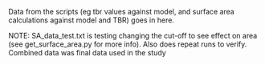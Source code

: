 Data from the scripts (eg tbr values against model, and surface area calculations against model and TBR) goes in here.

NOTE: 
	SA_data_test.txt is testing changing the cut-off to see effect on area (see get_surface_area.py for more info).
	Also does repeat runs to verify.
Combined data was final data used in the study
